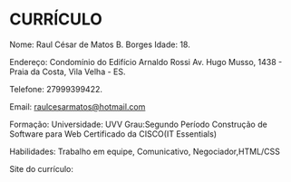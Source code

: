 # CURRÍCULO

Nome:  Raul César de Matos B. Borges Idade: 18.

Endereço: Condomínio do Edifício Arnaldo Rossi Av. Hugo Musso, 1438 - Praia da Costa, Vila Velha - ES.

Telefone: 27999399422. 

Email: raulcesarmatos@hotmail.com 

Formação: Universidade: UVV 
Grau:Segundo Período 
Construção de Software para Web Certificado da CISCO(IT Essentials)

Habilidades:  Trabalho em equipe, Comunicativo, Negociador,HTML/CSS

Site do currículo:

